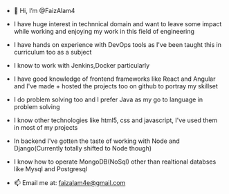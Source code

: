 - 👋 Hi, I’m @FaizAlam4

- I have huge interest in technnical domain and want to leave some impact while working and enjoying my work in this field of engineering
- I have hands on experience with DevOps tools as I've been taught this in curriculum too as a subject 
- I know to work with Jenkins,Docker particularly
- I have good knowledge of frontend frameworks like React and Angular and I've made + hosted the projects too on github to portray my skillset
- I do problem solving too and I prefer Java as my go to language in problem solving
- I know other technologies like html5, css and javascript, I've used them in most of my projects
- In backend I've gotten the taste of working with Node and Django(Currently totally shifted to Node though)
- I know how to operate MongoDB(NoSql) other than realtional databses like Mysql and Postgresql

- 📫 Email me at: faizalam4e@gmail.com
           

<!---
FaizAlam4/FaizAlam4 is a ✨ special ✨ repository because its `README.md` (this file) appears on your GitHub profile.
You can click the Preview link to take a look at your changes.
--->
